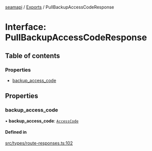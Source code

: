 [seamapi](../README.md) / [Exports](../modules.md) / PullBackupAccessCodeResponse

# Interface: PullBackupAccessCodeResponse

## Table of contents

### Properties

- [backup\_access\_code](PullBackupAccessCodeResponse.md#backup_access_code)

## Properties

### backup\_access\_code

• **backup\_access\_code**: [`AccessCode`](../modules.md#accesscode)

#### Defined in

[src/types/route-responses.ts:102](https://github.com/seamapi/javascript/blob/main/src/types/route-responses.ts#L102)
